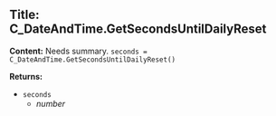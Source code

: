 ## Title: C_DateAndTime.GetSecondsUntilDailyReset

**Content:**
Needs summary.
`seconds = C_DateAndTime.GetSecondsUntilDailyReset()`

**Returns:**
- `seconds`
  - *number*